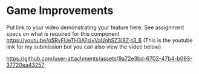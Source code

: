 # Game Improvements

Put link to your video demonstrating your feature here.  See assignment specs on what is required for this component
https://youtu.be/o5RvFUeTH3A?si=VaUnhSZ3I8Z-t3_6 (This is the youtube link for my submission but you can also view the video below)



https://github.com/user-attachments/assets/9a72e3bd-6702-47b4-b093-37720ea43257


